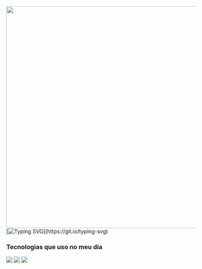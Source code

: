 <img align="right" height="590em" src="https://raw.githubusercontent.com/gist/fabrdiniz/74e0bbe3a86b772aa923993a39667b48/raw/ed3307fa32a34b16d44b389b7039c921aaca840e/githurbcard.svg"/>

[![Typing SVG](https://readme-typing-svg.herokuapp.com?font=&pause=1000&color=242426&background=A6C0D9&center=true&vCenter=true&random=false&width=600&height=70&lines=Ol%C3%A1%2C+meu+nome+%C3%A9+Fabr%C3%ADcio+Diniz;Seja+bem-vindo+ao+meu+perfil!)](https://git.io/typing-svg)

<h3>Tecnologias que uso no meu dia</h3>
<img src="https://img.shields.io/badge/HTML5-E34F26?style=for-the-badge&logo=html5&logoColor=white">
<img src="https://img.shields.io/badge/CSS3-1572B6?style=for-the-badge&logo=css3&logoColor=white">
<img src="https://img.shields.io/badge/JavaScript-323330?style=for-the-badge&logo=javascript&logoColor=F7DF1E">
